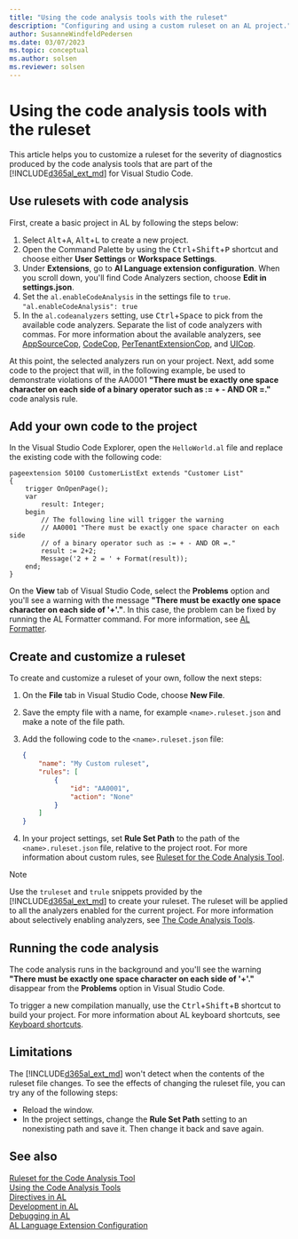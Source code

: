 ```yaml
---
title: "Using the code analysis tools with the ruleset"
description: "Configuring and using a custom ruleset on an AL project."
author: SusanneWindfeldPedersen
ms.date: 03/07/2023
ms.topic: conceptual
ms.author: solsen
ms.reviewer: solsen
---
```


# Using the code analysis tools with the ruleset

This article helps you to customize a ruleset for the severity of diagnostics produced by the code analysis tools that are part of the [!INCLUDE[d365al_ext_md](../includes/d365al_ext_md.md)] for Visual Studio Code.

## Use rulesets with code analysis

First, create a basic project in AL by following the steps below:

1. Select <kbd>Alt</kbd>+<kbd>A</kbd>, <kbd>Alt</kbd>+<kbd>L</kbd> to create a new project.
2. Open the Command Palette by using the <kbd>Ctrl</kbd>+<kbd>Shift</kbd>+<kbd>P</kbd> shortcut and choose either **User Settings** or **Workspace Settings**.
3. Under **Extensions**, go to **Al Language extension configuration**. When you scroll down, you'll find Code Analyzers section, choose **Edit in settings.json**.
4. Set the `al.enableCodeAnalysis` in the settings file to `true`. <br> `"al.enableCodeAnalysis": true`
5. In the `al.codeanalyzers` setting, use <kbd>Ctrl</kbd>+<kbd>Space</kbd> to pick from the available code analyzers. Separate the list of code analyzers with commas. For more information about the available analyzers, see [AppSourceCop](analyzers/appsourcecop.md), [CodeCop](analyzers/codecop.md), [PerTenantExtensionCop](analyzers/pertenantextensioncop.md), and [UICop](analyzers/uicop.md).

At this point, the selected analyzers run on your project. Next, add some code to the project that will, in the following example, be used to demonstrate violations of the AA0001 **"There must be exactly one space character on each side of a binary operator such as := + - AND OR =."** code analysis rule. 

## Add your own code to the project

In the Visual Studio Code Explorer, open the `HelloWorld.al` file and replace the existing code with the  following code:

```AL
pageextension 50100 CustomerListExt extends "Customer List"
{
    trigger OnOpenPage();
    var
        result: Integer;
    begin        
        // The following line will trigger the warning
        // AA0001 "There must be exactly one space character on each side 
        // of a binary operator such as := + - AND OR =." 
        result := 2+2; 
        Message('2 + 2 = ' + Format(result));
    end;
}
```

On the **View** tab of Visual Studio Code, select the **Problems** option and you'll see a warning with the message **"There must be exactly one space character on each side of '+'."**. In this case, the problem can be fixed by running the AL Formatter command. For more information, see [AL Formatter](devenv-al-formatter.md).

## Create and customize a ruleset

To create and customize a ruleset of your own, follow the next steps:

1. On the **File** tab in Visual Studio Code, choose **New File**.
2. Save the empty file with a name, for example `<name>.ruleset.json` and make a note of the file path.
3. Add the following code to the `<name>.ruleset.json` file:

    ```json
    {
        "name": "My Custom ruleset",
        "rules": [
            {                    
                "id": "AA0001",                    
                "action": "None"
            }
        ]
    }
    ```
4. In your project settings, set **Rule Set Path** to the path of the `<name>.ruleset.json` file, relative to the project root. For more information about custom rules, see [Ruleset for the Code Analysis Tool](devenv-rule-set-syntax-for-code-analysis-tools.md).

> [!NOTE]
> Use the `truleset` and `trule` snippets provided by the [!INCLUDE[d365al_ext_md](../includes/d365al_ext_md.md)] to create your ruleset. The ruleset will be applied to all the analyzers enabled for the current project. For more information about selectively enabling analyzers, see [The Code Analysis Tools](devenv-using-code-analysis-tool.md).

## Running the code analysis

The code analysis runs in the background and you'll see the warning **"There must be exactly one space character on each side of '+'."** disappear from the **Problems** option in Visual Studio Code.

To trigger a new compilation manually, use the <kbd>Ctrl</kbd>+<kbd>Shift</kbd>+<kbd>B</kbd> shortcut to build your project. For more information about AL keyboard shortcuts, see [Keyboard shortcuts](devenv-keyboard-shortcuts.md).

## Limitations

The [!INCLUDE[d365al_ext_md](../includes/d365al_ext_md.md)] won't detect when the contents of the ruleset file changes. To see the effects of changing the ruleset file, you can try any of the following steps:

- Reload the window.
- In the project settings, change the **Rule Set Path** setting to an nonexisting path and save it. Then change it back and save again.

<!-- - In the project settings file, make changes to one of the settings, such as **al.ruleSetPath**, and save it. You can then undo the changes. -->

## See also

[Ruleset for the Code Analysis Tool](devenv-rule-set-syntax-for-code-analysis-tools.md)  
[Using the Code Analysis Tools](devenv-using-code-analysis-tool.md)  
[Directives in AL](directives/devenv-directives-in-al.md)  
[Development in AL](devenv-dev-overview.md)  
[Debugging in AL](devenv-debugging.md)  
[AL Language Extension Configuration](devenv-al-extension-configuration.md)  
